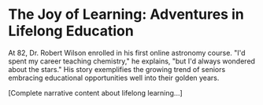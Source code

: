 # The Joy of Learning: Adventures in Lifelong Education

At 82, Dr. Robert Wilson enrolled in his first online astronomy course. "I'd spent my career teaching chemistry," he explains, "but I'd always wondered about the stars." His story exemplifies the growing trend of seniors embracing educational opportunities well into their golden years.

[Complete narrative content about lifelong learning...]